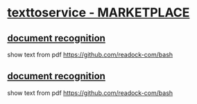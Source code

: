 # [texttoservice - MARKETPLACE](http://www.texttoservice.com/)

## [document recognition](https://bash.readock.com)
show text from pdf 
https://github.com/readock-com/bash 
 
## [document recognition](https://bash.readock.com)
show text from pdf 
https://github.com/readock-com/bash 
 
